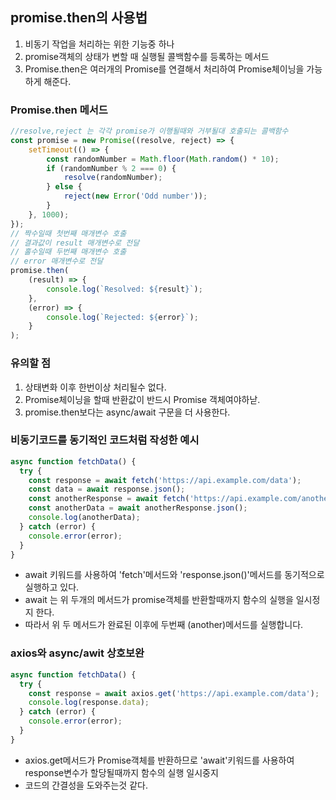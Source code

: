 ## promise.then의 사용법
1. 비동기 작업을 처리하는 위한 기능중 하나
2. promise객체의 상태가 변할 때 실행될 콜백함수를 등록하는 메서드
3. Promise.then은 여러개의 Promise를 연결해서 처리하여 Promise체이닝을 가능하게 해준다.

### Promise.then 메서드 
```jsx
//resolve,reject 는 각각 promise가 이행될때와 거부될대 호출되는 콜백함수
const promise = new Promise((resolve, reject) => {
    setTimeout(() => {
        const randomNumber = Math.floor(Math.random() * 10);
        if (randomNumber % 2 === 0) {
            resolve(randomNumber);
        } else {
            reject(new Error('Odd number'));
        }
    }, 1000);
});
// 짝수일때 첫번째 매개변수 호출  
// 결과값이 result 매개변수로 전달
// 홀수일때 두번째 매개변수 호출 
// error 매개변수로 전달
promise.then(
    (result) => {
        console.log(`Resolved: ${result}`);
    },
    (error) => {
        console.log(`Rejected: ${error}`);
    }
);

```
### 유의할 점
1. 상태변화 이후 한번이상 처리될수 없다.
2. Promise체이닝을 할때 반환값이 반드시 Promise 객체여야하낟.
3. promise.then보다는 async/await 구문을 더 사용한다.

### 비동기코드를 동기적인 코드처럼 작성한 예시
```js
async function fetchData() {
  try {
    const response = await fetch('https://api.example.com/data');
    const data = await response.json();
    const anotherResponse = await fetch('https://api.example.com/another-data');
    const anotherData = await anotherResponse.json();
    console.log(anotherData);
  } catch (error) {
    console.error(error);
  }
}

```
- await 키워드를 사용하여 'fetch'메서드와 'response.json()'메서드를 동기적으로 실행하고 있다.
- await 는 위 두개의 메서드가 promise객체를 반환할때까지 함수의 실행을 일시정지 한다.
- 따라서 위 두 메서드가 완료된 이후에 두번째 (another)메서드를 실행합니다.

### axios와 async/awit 상호보완
```js
async function fetchData() {
  try {
    const response = await axios.get('https://api.example.com/data');
    console.log(response.data);
  } catch (error) {
    console.error(error);
  }
}
```
- axios.get메서드가 Promise객체를 반환하므로 'await'키워드를 사용하여 response변수가
할당될때까지 함수의 실행 일시중지
- 코드의 간결성을 도와주는것 같다. 